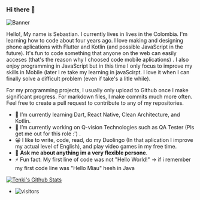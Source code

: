 ### Hi there 👋

![Banner](https://raw.githubusercontent.com/SrbastianM/SrbastianM/)

Hello!, My name is Sebastian. I currently lives in lives in the Colombia. I'm learning how to code about four years ago. I love making and designing phone aplications with Flutter and Kotlin (and possible JavaScript in the future).  It's fun to code something that anyone on the web can easily acceses (that's the reason why I choosed code mobile aplications) . I also enjoy programming in JavaScript but in this time I only focus to improve my skills in Mobile (later I re take my learning in javaScirpt. I love it when I can finally solve a difficult problem (even if take's a litle while).

For my programming projects, I usually only upload to Github once I make significant progress. For markdown files, I make commits much more often. Feel free to create a pull request to contribute to any of my repositories.

- 🌱 I’m currently learning Dart, React Native, Clean Architecture, and Kotlin.
- 🔭 I’m currently working on Q-vision Technologies such as QA Tester (Pls get me out for this role :') .
- 😀 I like to write, code, read, do my Duolingo (In that aplication I improve my actual level of English), and play video games in my free time.
- 💬 **Ask me about anything im a very flexible persone**.
- ⚡ Fun fact: My first line of code was not "Hello World!" -> if i remember my first code line was "Hello Miau" heeh in Java


[![Tenki's Github Stats](https://github-readme-stats.vercel.app/api?username=amxchang)](https://github.com/anuraghazra/github-readme-stats)

- ![visitors](https://visitor-badge.glitch.me/badge?page_id=SrbastianM.id&left_color=green&right_color=red)

